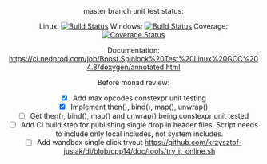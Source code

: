 <center>
master branch unit test status:

Linux: [![Build Status](https://ci.nedprod.com/job/Boost.Spinlock%20Test%20Linux%20GCC%204.8/badge/icon)](https://ci.nedprod.com/job/Boost.Spinlock%20Test%20Linux%20GCC%204.8/) Windows: [![Build Status](https://ci.nedprod.com/job/Boost.Spinlock%20Test%20Win8%20VS2014/badge/icon)](https://ci.nedprod.com/job/Boost.Spinlock%20Test%20Win8%20VS2014/) Coverage: [![Coverage Status](https://coveralls.io/repos/ned14/boost.spinlock/badge.svg?branch=master)](https://coveralls.io/r/ned14/boost.spinlock?branch=master)

Documentation: https://ci.nedprod.com/job/Boost.Spinlock%20Test%20Linux%20GCC%204.8/doxygen/annotated.html

Before monad<T> review:
 - [x] Add max opcodes constexpr unit testing
 - [x] Implement then(), bind(), map(), unwrap()
 - [ ] Get then(), bind(), map() and unwrap() being constexpr unit tested
 - [ ] Add CI build step for publishing single drop in header files. Script needs to include only local includes, not system includes.
 - [ ] Add wandbox single click tryout https://github.com/krzysztof-jusiak/di/blob/cpp14/doc/tools/try_it_online.sh
 
</center>
